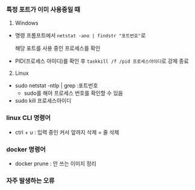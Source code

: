 ### 특정 포트가 이미 사용중일 때
1. Windows
* 명령 프롬프트에서 `netstat -ano | findstr "포트번호"`로

  해당 포트를 사용 중인 프로세스를 확인


* PID(프로세스 아이디)를 확인 후 `taskkill /f /pid 프로세스아이디`로 강제 종료

2. Linux 
* sudo netstat -ntlp | grep :포트번호
  * sudo를 해야 프로세스 번호를 확인할 수 있음
* sudo kill 프로세스아이디


### linux CLI 명령어
- ctrl + u : 입력 중인 커서 앞까지 삭제 = 줄 삭제

### docker 명령어
- docker prune : 안 쓰는 이미지 정리

### 자주 발생하는 오류
